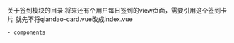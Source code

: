 关于签到模块的目录
将来还有个用户每日签到的view页面，需要引用这个签到卡片
就先不将qiandao-card.vue改成index.vue
````
- components

````
    